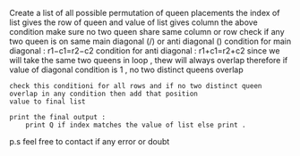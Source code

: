 Create a list of all possible permutation of queen placements
the index of list gives the row of queen and value of list gives column
the above condition make sure no two queen share same column or row
check if any two queen is on same main diagonal (/) or anti diagonal (\)
        condition for main diagonal : r1−c1=r2−c2
        condition for anti diagonal : r1+c1=r2+c2
    since we will take the same two queens in loop , thew will always overlap
    therefore if value of diagonal condition is 1 , no two distinct queens overlap
    

    check this conditioni for all rows and if no two distinct queen overlap in any condition then add that position 
    value to final list

    print the final output :
        print Q if index matches the value of list else print . 

p.s feel free to contact if any error or doubt